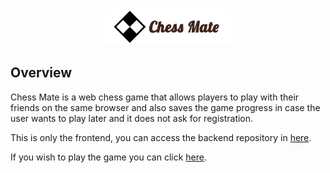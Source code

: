 <p align="center">
  <img src="chess.png" alt="chess" width="200" style="border-radius: 4px;"/>
</p>

## Overview

Chess Mate is a web chess game that allows players to play with their friends on the same browser and also saves the game progress in case the user wants to play later and it does not ask for registration.

This is only the frontend, you can access the backend repository in [here](https://github.com/igorsouza-dev/chessgame-backend).

If you wish to play the game you can click [here](http://chess-front.herokuapp.com/).
